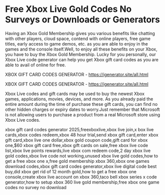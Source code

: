 # Free Xbox Live Gold Codes No Surveys or Downloads or Generators

Having an Xbox Gold Membership gives you various benefits like chatting with other players, cloud space, contend with online players, free game titles, early access to game demos, etc. as you are able to enjoy in the games and the console itself.Well, to enjoy all these benefits on your Xbox, you have to buy the Xbox Gold Membership. Lucky for you personally, our Xbox Live code generator can help you get Xbox gift card codes as you are able to avail of online for free.

XBOX GIFT CARD CODES GENERATOR - https://igenerator.site/all.html


XBOX GIFT CARD CODES GENERATOR - https://igenerator.site/all.html

Xbox Live codes and gift cards may be used to buy the newest Xbox games, applications, movies, devices, and more. As you already paid the entire amount during the time of purchase these gift cards, you can find no other hidden charges or expiry dates to worry.Just remember that Microsoft is not allowing users to purchase a product from a real Microsoft store using Xbox Live codes.

xbox gift card codes generator 2025,freexboxlive,xbox live join,x box live cards,xbox codes redeem,xbox 48 hour trial,send xbox gift card,enter xbox gift card,xbox live one dollar,xbox gold coupon code,gift card for xbox one,$60 xbox gift card free,xbox gift cards on sale,free xbox live code list,xbox live points rewards,live xbox com redeem code,2 day xbox live gold codes,xbox live code not working,unused xbox live gold codes,how to get a free xbox one x,free gold membership xbox 360,xbox one games download codes,xbox gift card codes generator,xbox live digital code best buy,did xbox get rid of 12 month gold,how to get a free xbox one console,create xbox live account on xbox 360,taco bell xbox series x code generator,how to setup xbox 360 live gold membership,free xbox one game codes no survey no download

